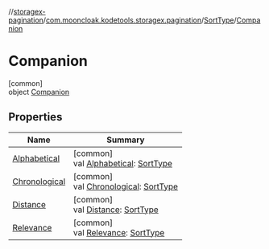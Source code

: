 //[storagex-pagination](../../../../index.md)/[com.mooncloak.kodetools.storagex.pagination](../../index.md)/[SortType](../index.md)/[Companion](index.md)

# Companion

[common]\
object [Companion](index.md)

## Properties

| Name | Summary |
|---|---|
| [Alphabetical](-alphabetical.md) | [common]<br>val [Alphabetical](-alphabetical.md): [SortType](../index.md) |
| [Chronological](-chronological.md) | [common]<br>val [Chronological](-chronological.md): [SortType](../index.md) |
| [Distance](-distance.md) | [common]<br>val [Distance](-distance.md): [SortType](../index.md) |
| [Relevance](-relevance.md) | [common]<br>val [Relevance](-relevance.md): [SortType](../index.md) |
